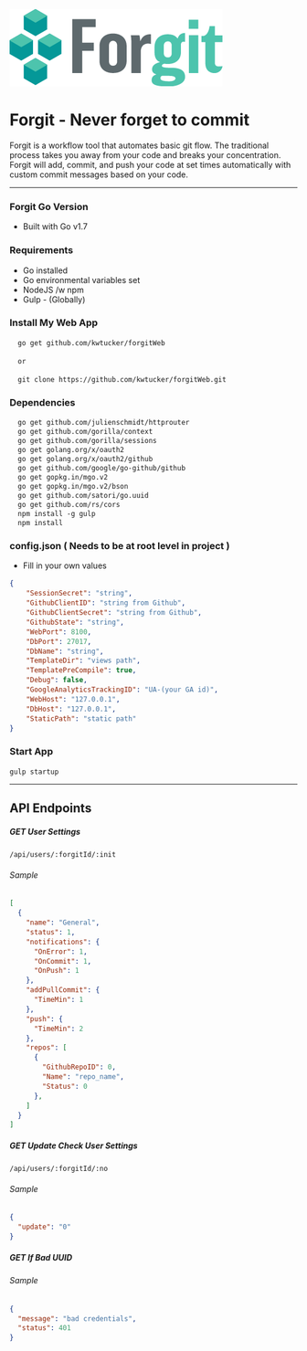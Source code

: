 ![forgit logo](/forgit_md_logo.png)

# Forgit - Never forget to commit
Forgit is a workflow tool that automates basic git flow. The traditional process takes you away from your code and breaks your concentration. Forgit will add, commit, and push your code at set times automatically with custom commit messages based on your code.
***

### Forgit Go Version
* Built with Go v1.7

### Requirements
* Go installed
* Go environmental variables set
* NodeJS /w npm
* Gulp - (Globally)

### Install My Web App
```
  go get github.com/kwtucker/forgitWeb

  or

  git clone https://github.com/kwtucker/forgitWeb.git
```

### Dependencies
```
  go get github.com/julienschmidt/httprouter
  go get github.com/gorilla/context
  go get github.com/gorilla/sessions
  go get golang.org/x/oauth2
  go get golang.org/x/oauth2/github
  go get github.com/google/go-github/github
  go get gopkg.in/mgo.v2
  go get gopkg.in/mgo.v2/bson
  go get github.com/satori/go.uuid
  go get github.com/rs/cors
  npm install -g gulp
  npm install
```

### config.json ( Needs to be at root level in project )  
  * Fill in your own values
```json
{
    "SessionSecret": "string",
    "GithubClientID": "string from Github",
    "GithubClientSecret": "string from Github",
    "GithubState": "string",
    "WebPort": 8100,
    "DbPort": 27017,
    "DbName": "string",
    "TemplateDir": "views path",
    "TemplatePreCompile": true,
    "Debug": false,
    "GoogleAnalyticsTrackingID": "UA-(your GA id)",
    "WebHost": "127.0.0.1",
    "DbHost": "127.0.0.1",
    "StaticPath": "static path"
}
```

### Start App
```
gulp startup
```

___

## API Endpoints

##### GET User Settings
```
/api/users/:forgitId/:init
```
###### Sample
```json
[
  {
    "name": "General",
    "status": 1,
    "notifications": {
      "OnError": 1,
      "OnCommit": 1,
      "OnPush": 1
    },
    "addPullCommit": {
      "TimeMin": 1
    },
    "push": {
      "TimeMin": 2
    },
    "repos": [
      {
        "GithubRepoID": 0,
        "Name": "repo_name",
        "Status": 0
      },
    ]
  }
]
```

##### GET Update Check User Settings

```
/api/users/:forgitId/:no
```

###### Sample
```json
{
  "update": "0"
}
```

##### GET If Bad UUID

###### Sample
```json
{
  "message": "bad credentials",
  "status": 401
}
```
